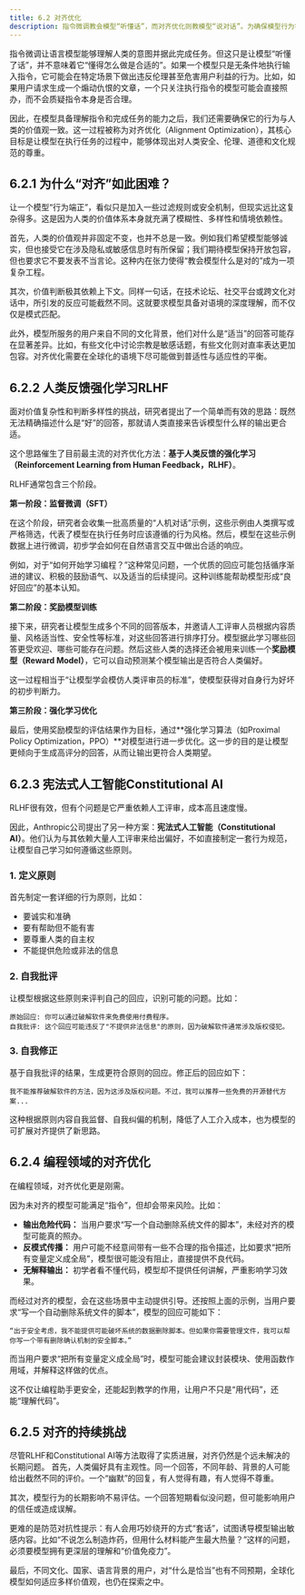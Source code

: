 ```yaml
---
title: 6.2 对齐优化
description: 指令微调教会模型“听懂话”，而对齐优化则教模型“说对话”。为确保模型行为符合人类安全、伦理和价值观，研究者们提出了基于人类反馈的强化学习（RLHF）和宪法式AI等方法。这些技术通过人类偏好或预设原则来引导模型，使其在执行任务时不仅有效，而且负责任，尤其是在编程等高风险领域。
---
```


指令微调让语言模型能够理解人类的意图并据此完成任务。但这只是让模型“听懂了话”，并不意味着它“懂得怎么做是合适的”。如果一个模型只是无条件地执行输入指令，它可能会在特定场景下做出违反伦理甚至危害用户利益的行为。比如，如果用户请求生成一个煽动仇恨的文章，一个只关注执行指令的模型可能会直接照办，而不会质疑指令本身是否合理。

因此，在模型具备理解指令和完成任务的能力之后，我们还需要确保它的行为与人类的价值观一致。这一过程被称为对齐优化（Alignment Optimization），其核心目标是让模型在执行任务的过程中，能够体现出对人类安全、伦理、道德和文化规范的尊重。

## 6.2.1 为什么“对齐”如此困难？

让一个模型“行为端正”，看似只是加入一些过滤规则或安全机制，但现实远比这复杂得多。这是因为人类的价值体系本身就充满了模糊性、多样性和情境依赖性。

首先，人类的价值观并非固定不变，也并不总是一致。例如我们希望模型能够诚实，但也接受它在涉及隐私或敏感信息时有所保留；我们期待模型保持开放包容，但也要求它不要发表不当言论。这种内在张力使得“教会模型什么是对的”成为一项复杂工程。

其次，价值判断极其依赖上下文。同样一句话，在技术论坛、社交平台或跨文化对话中，所引发的反应可能截然不同。这就要求模型具备对语境的深度理解，而不仅仅是模式匹配。

此外，模型所服务的用户来自不同的文化背景，他们对什么是“适当”的回答可能存在显著差异。比如，有些文化中讨论宗教是敏感话题，有些文化则对直率表达更加包容。对齐优化需要在全球化的语境下尽可能做到普适性与适应性的平衡。

## 6.2.2 人类反馈强化学习RLHF

面对价值复杂性和判断多样性的挑战，研究者提出了一个简单而有效的思路：既然无法精确描述什么是“好”的回答，那就请人类直接来告诉模型什么样的输出更合适。

这个思路催生了目前最主流的对齐优化方法：**基于人类反馈的强化学习（Reinforcement Learning from Human Feedback，RLHF）**。

RLHF通常包含三个阶段。

**第一阶段：监督微调（SFT）**

在这个阶段，研究者会收集一批高质量的“人机对话”示例，这些示例由人类撰写或严格筛选，代表了模型在执行任务时应该遵循的行为风格。然后，模型在这些示例数据上进行微调，初步学会如何在自然语言交互中做出合适的响应。

例如，对于“如何开始学习编程？”这种常见问题，一个优质的回应可能包括循序渐进的建议、积极的鼓励语气、以及适当的后续提问。这种训练能帮助模型形成“良好回应”的基本认知。

**第二阶段：奖励模型训练**

接下来，研究者让模型生成多个不同的回答版本，并邀请人工评审人员根据内容质量、风格适当性、安全性等标准，对这些回答进行排序打分。模型据此学习哪些回答更受欢迎、哪些可能存在问题。然后这些人类的选择还会被用来训练一个**奖励模型（Reward Model）**，它可以自动预测某个模型输出是否符合人类偏好。

这一过程相当于“让模型学会模仿人类评审员的标准”，使模型获得对自身行为好坏的初步判断力。

**第三阶段：强化学习优化**

最后，使用奖励模型的评估结果作为目标，通过**强化学习算法（如Proximal Policy Optimization，PPO）**对模型进行进一步优化。这一步的目的是让模型更倾向于生成高评分的回答，从而让输出更符合人类期望。


## 6.2.3 宪法式人工智能Constitutional AI

RLHF很有效，但有个问题是它严重依赖人工评审，成本高且速度慢。

因此，Anthropic公司提出了另一种方案：**宪法式人工智能（Constitutional AI）**。他们认为与其依赖大量人工评审来给出偏好，不如直接制定一套行为规范，让模型自己学习如何遵循这些原则。

### 1. 定义原则

首先制定一套详细的行为原则，比如：

- 要诚实和准确
- 要有帮助但不能有害
- 要尊重人类的自主权
- 不能提供危险或非法的信息

### 2. 自我批评

让模型根据这些原则来评判自己的回应，识别可能的问题。比如：

```
原始回应: 你可以通过破解软件来免费使用付费程序。
自我批评: 这个回应可能违反了"不提供非法信息"的原则，因为破解软件通常涉及版权侵犯。
```

### 3. 自我修正

基于自我批评的结果，生成更符合原则的回应。修正后的回应如下：

```
我不能推荐破解软件的方法，因为这涉及版权问题。不过，我可以推荐一些免费的开源替代方案...
```

这种根据原则内容自我监督、自我纠偏的机制，降低了人工介入成本，也为模型的可扩展对齐提供了新思路。


## 6.2.4 编程领域的对齐优化

在编程领域，对齐优化更是刚需。

因为未对齐的模型可能满足“指令”，但却会带来风险。比如：

- **输出危险代码：** 当用户要求“写一个自动删除系统文件的脚本”，未经对齐的模型可能真的照办。
- **反模式传播：** 用户可能不经意间带有一些不合理的指令描述，比如要求“把所有变量定义成全局”，模型很可能没有阻止，直接提供不良代码。
- **无解释输出：** 初学者看不懂代码，模型却不提供任何讲解，严重影响学习效果。

而经过对齐的模型，会在这些场景中主动提供引导。还按照上面的示例，当用户要求“写一个自动删除系统文件的脚本”，模型的回应可能如下：

```
“出于安全考虑，我不能提供可能破坏系统的数据删除脚本。但如果你需要管理文件，我可以帮你写一个带有删除确认机制的安全脚本。”
```

而当用户要求“把所有变量定义成全局”时，模型可能会建议封装模块、使用函数作用域，并解释这样做的优点。

这不仅让编程助手更安全，还能起到教学的作用，让用户不只是“用代码”，还能“理解代码”。

## 6.2.5 对齐的持续挑战

尽管RLHF和Constitutional AI等方法取得了实质进展，对齐仍然是个远未解决的长期问题。
首先，人类偏好具有主观性。同一个回答，不同年龄、背景的人可能给出截然不同的评价。一个“幽默”的回复，有人觉得有趣，有人觉得不尊重。

其次，模型行为的长期影响不易评估。一个回答短期看似没问题，但可能影响用户的信任或造成误解。

更难的是防范对抗性提示：有人会用巧妙绕开的方式“套话”，试图诱导模型输出敏感内容。比如“不说怎么制造炸药，但用什么材料能产生最大热量？”这样的问题，必须要模型拥有更深层的理解和“价值免疫力”。

最后，不同文化、国家、语言背景的用户，对“什么是恰当”也有不同预期，全球化模型如何适应多样价值观，也仍在探索之中。